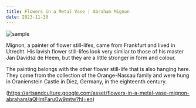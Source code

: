 ```yaml
---
title: Flowers in a Metal Vase | Abraham Mignon
date: 2023-11-30
---
```


![sample](../sample.jpg)

Mignon, a painter of flower still-lifes, came from Frankfurt and lived in Utrecht. His lavish flower still-lifes look very similar to those of his master Jan Davidsz de Heem, but they are a little stronger in form and colour.

The painting belongs with the other flower still-life that is also hanging here. They come from the collection of the Orange-Nassau family and were hung in Oranienstein Castle in Diez, Germany, in the eighteenth century.

(https://artsandculture.google.com/asset/flowers-in-a-metal-vase-mignon-abraham/aQHmFaru0w9mtw?hl=en)
